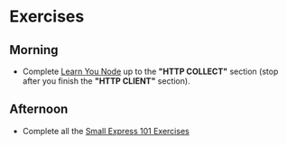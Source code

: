 # Exercises

## Morning

* Complete [Learn You Node](https://github.com/workshopper/learnyounode) up to the __"HTTP COLLECT"__ section (stop after you finish the __"HTTP CLIENT"__ section).

## Afternoon

* Complete all the [Small Express 101 Exercises](https://learn.digitalcrafts.com/immersive/lessons/back-end-foundations/express-101/#small)